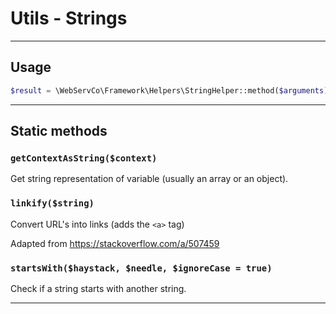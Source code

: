# Utils - Strings

---

## Usage

```php
$result = \WebServCo\Framework\Helpers\StringHelper::method($arguments);
```

---

## Static methods

### `getContextAsString($context)`

Get string representation of variable (usually an array or an object).

### `linkify($string)`

Convert URL's into links (adds the `<a>` tag)

Adapted from https://stackoverflow.com/a/507459

### `startsWith($haystack, $needle, $ignoreCase = true)`

Check if a string starts with another string.

---
